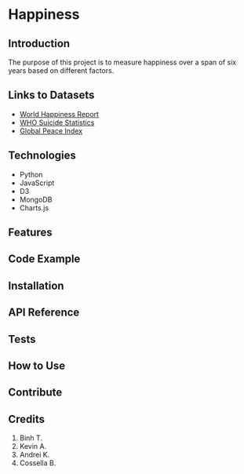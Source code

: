 # Happiness

## Introduction
The purpose of this project is to measure happiness over a span of six years based on different factors.

## Links to Datasets
* [World Happiness Report](http://worldhappiness.report/ed/2019/)
* [WHO Suicide Statistics](https://www.kaggle.com/szamil/who-suicide-statistics)
* [Global Peace Index](https://www.kaggle.com/kretes/gpi2008-2016)


## Technologies
* Python
* JavaScript
* D3
* MongoDB
* Charts.js


## Features


## Code Example


## Installation


## API Reference


## Tests


## How to Use


## Contribute


## Credits
1. Binh T.
2. Kevin A.
3. Andrei K.
4. Cossella B.
